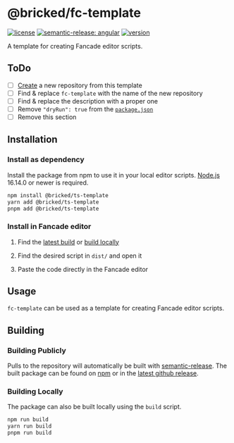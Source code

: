 # @bricked/fc-template

[![license](https://custom-icon-badges.demolab.com/github/license/brycked/fc-template?logo=law)](LICENSE.md)
[![semantic-release: angular](https://img.shields.io/badge/semantic--release-angular-e10079?logo=semantic-release)](https://github.com/semantic-release/semantic-release)
[![version](https://img.shields.io/npm/v/@bricked/fc-template?color=crimson&logo=npm)](https://www.npmjs.com/package/@bricked/fc-template)

A template for creating Fancade editor scripts.

## ToDo

- [ ] [Create](https://github.com/brycked/fc-template/generate) a new repository from this template
- [ ] Find & replace `fc-template` with the name of the new repository
- [ ] Find & replace the description with a proper one
- [ ] Remove `"dryRun": true` from the [`package.json`](./package.json)
- [ ] Remove this section

## Installation

### Install as dependency

Install the package from npm to use it in your local editor scripts.
[Node.js](https://nodejs.org/) 16.14.0 or newer is required.

```sh
npm install @bricked/ts-template
yarn add @bricked/ts-template
pnpm add @bricked/ts-template
```

### Install in Fancade editor

1. Find the [latest build](#building-publicly) or [build locally](#building-locally)

2. Find the desired script in `dist/` and open it

3. Paste the code directly in the Fancade editor

## Usage

`fc-template` can be used as a template for creating Fancade editor scripts.

## Building

### Building Publicly

Pulls to the repository will automatically be built with [semantic-release](https://github.com/semantic-release/npm).
The built package can be found on [npm](https://www.npmjs.com/package/@bricked/fc-template?activeTab=code) or in the
[latest github release](https://github.com/brycked/fc-template/releases/latest).

### Building Locally

The package can also be built locally using the `build` script.

```sh
npm run build
yarn run build
pnpm run build
```
